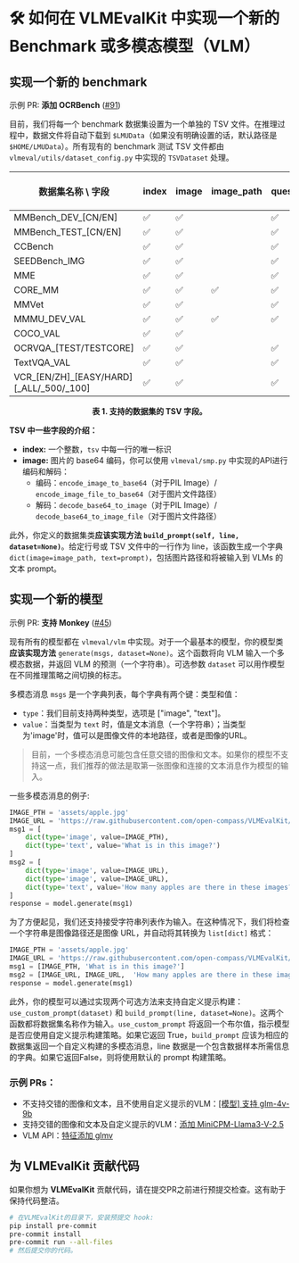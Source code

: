 # 🛠️ 如何在 VLMEvalKit 中实现一个新的 Benchmark 或多模态模型（VLM）

## 实现一个新的 benchmark

示例 PR: **添加 OCRBench** ([#91](https://github.com/open-compass/VLMEvalKit/pull/91/files))

目前，我们将每一个 benchmark 数据集设置为一个单独的 TSV 文件。在推理过程中，数据文件将自动下载到 `$LMUData`（如果没有明确设置的话，默认路径是 `$HOME/LMUData`）。所有现有的 benchmark 测试 TSV 文件都由 `vlmeval/utils/dataset_config.py` 中实现的 `TSVDataset` 处理。

| 数据集名称 \ 字段  | index | image | image_path | question | hint | multi-choice<br>options | answer | category | l2-category | split |
| ---------------------- | ----- | ----- | ---------- | -------- | ---- | ----------------------- | ------ | -------- | ----------- | ----- |
| MMBench_DEV_[CN/EN]    | ✅     | ✅     |            | ✅        | ✅    | ✅                       | ✅      | ✅        | ✅           | ✅     |
| MMBench_TEST_[CN/EN]   | ✅     | ✅     |            | ✅        | ✅    | ✅                       |        | ✅        | ✅           | ✅     |
| CCBench                | ✅     | ✅     |            | ✅        |      | ✅                       | ✅      | ✅        |             |       |
| SEEDBench_IMG          | ✅     | ✅     |            | ✅        |      | ✅                       | ✅      | ✅        |             |       |
| MME                    | ✅     | ✅     |            | ✅        |      |                         | ✅      | ✅        |             |       |
| CORE_MM                | ✅     | ✅     | ✅          | ✅        |      |                         |        | ✅        |             |       |
| MMVet                  | ✅     | ✅     |            | ✅        |      |                         | ✅      | ✅        |             |       |
| MMMU_DEV_VAL           | ✅     | ✅     | ✅          | ✅        |      | ✅                       | ✅      | ✅        | ✅           | ✅     |
| COCO_VAL               | ✅     | ✅     |            |          |      |                         | ✅      |          |             |       |
| OCRVQA_[TEST/TESTCORE] | ✅     | ✅     |            | ✅        |      |                         | ✅      |          |             |       |
| TextVQA_VAL            | ✅     | ✅     |            | ✅        |      |                         | ✅      |          |             |       |
| VCR_[EN/ZH]_[EASY/HARD][_ALL/_500/_100]            | ✅     | ✅     |            | ✅        |      |                         | ✅      |          |             |       |

<div align="center"><b>表 1. 支持的数据集的 TSV 字段。</b></div>

**TSV 中一些字段的介绍：**

- **index:** 一个整数，`tsv` 中每一行的唯一标识
- **image:** 图片的 base64 编码，你可以使用 `vlmeval/smp.py` 中实现的API进行编码和解码：
    - 编码：`encode_image_to_base64`（对于PIL Image）/ `encode_image_file_to_base64`（对于图片文件路径）
    - 解码：`decode_base64_to_image`（对于PIL Image）/ `decode_base64_to_image_file`（对于图片文件路径）

此外，你定义的数据集类**应该实现方法 `build_prompt(self, line, dataset=None)`**。给定行号或 TSV 文件中的一行作为 line，该函数生成一个字典 `dict(image=image_path, text=prompt)`，包括图片路径和将被输入到 VLMs 的文本 prompt。

## 实现一个新的模型

示例 PR: **支持 Monkey** ([#45](https://github.com/open-compass/VLMEvalKit/pull/45/files))

现有所有的模型都在 `vlmeval/vlm` 中实现。对于一个最基本的模型，你的模型类**应该实现方法** `generate(msgs, dataset=None)`。这个函数将向 VLM 输入一个多模态数据，并返回 VLM 的预测（一个字符串）。可选参数 `dataset` 可以用作模型在不同推理策略之间切换的标志。

多模态消息 `msgs` 是一个字典列表，每个字典有两个键：类型和值：
- `type`：我们目前支持两种类型，选项是 ["image", "text"]。
- `value`：当类型为 `text` 时，值是文本消息（一个字符串）；当类型为'image'时，值可以是图像文件的本地路径，或者是图像的URL。

> 目前，一个多模态消息可能包含任意交错的图像和文本。如果你的模型不支持这一点，我们推荐的做法是取第一张图像和连接的文本消息作为模型的输入。

一些多模态消息的例子:

```python
IMAGE_PTH = 'assets/apple.jpg'
IMAGE_URL = 'https://raw.githubusercontent.com/open-compass/VLMEvalKit/main/assets/apple.jpg'
msg1 = [
    dict(type='image', value=IMAGE_PTH),
    dict(type='text', value='What is in this image?')
]
msg2 = [
    dict(type='image', value=IMAGE_URL),
    dict(type='image', value=IMAGE_URL),
    dict(type='text', value='How many apples are there in these images?')
]
response = model.generate(msg1)
```

为了方便起见，我们还支持接受字符串列表作为输入。在这种情况下，我们将检查一个字符串是图像路径还是图像 URL，并自动将其转换为 `list[dict]` 格式：

```python
IMAGE_PTH = 'assets/apple.jpg'
IMAGE_URL = 'https://raw.githubusercontent.com/open-compass/VLMEvalKit/main/assets/apple.jpg'
msg1 = [IMAGE_PTH, 'What is in this image?']
msg2 = [IMAGE_URL, IMAGE_URL,  'How many apples are there in these images?']
response = model.generate(msg1)
```

此外，你的模型可以通过实现两个可选方法来支持自定义提示构建：`use_custom_prompt(dataset)` 和 `build_prompt(line, dataset=None)`。这两个函数都将数据集名称作为输入。`use_custom_prompt` 将返回一个布尔值，指示模型是否应使用自定义提示构建策略。如果它返回 True，`build_prompt` 应该为相应的数据集返回一个自定义构建的多模态消息，line 数据是一个包含数据样本所需信息的字典。如果它返回False，则将使用默认的 prompt 构建策略。

### 示例 PRs：

- 不支持交错的图像和文本，且不使用自定义提示的VLM：[[模型] 支持 glm-4v-9b](https://github.com/open-compass/VLMEvalKit/pull/221)
- 支持交错的图像和文本及自定义提示的VLM：[添加 MiniCPM-Llama3-V-2.5](https://github.com/open-compass/VLMEvalKit/pull/205)
- VLM API：[特征添加 glmv](https://github.com/open-compass/VLMEvalKit/pull/201)

## 为 VLMEvalKit 贡献代码

如果你想为 **VLMEvalKit** 贡献代码，请在提交PR之前进行预提交检查。这有助于保持代码整洁。

```bash
# 在VLMEvalKit的目录下，安装预提交 hook:
pip install pre-commit
pre-commit install
pre-commit run --all-files
# 然后提交你的代码。
```
